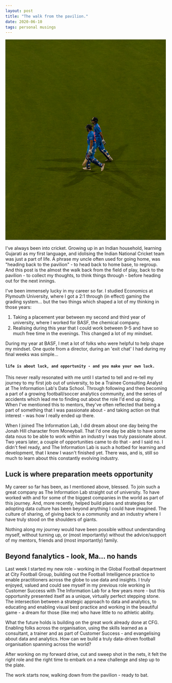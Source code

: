 ```yaml
---
layout: post
title: "The walk from the pavilion."
date: 2020-06-10
tags: personal musings
---
```


<img src="/assets/mudassir-ali-hY3sn--SgwM-unsplash.jpg" alt="Photo by Mudassir Ali on Unsplash" style="width:500px;"/>

I've always been into cricket. Growing up in an Indian household, learning Gujarati as my first language, and idolising the Indian National Cricket team was just a part of life. A phrase my uncle often used for going home, was "heading back to the pavilion" - to head back to home base, to regroup. And this post is the almost the walk back from the field of play, back to the pavilion - to collect my thoughts, to think things through - before heading out for the next innings.

I've been immensely lucky in my career so far. I studied Economics at Plymouth University, where I got a 2:1 through (in effect) gaming the grading system... but the two things which shaped a lot of my thinking in those years:

1. Taking a placement year between my second and third year of university, where I worked for BASF, the chemical company.
2. Realising during this year that I could work between 9-5 and have so much free time in the evenings. This changed a lot of my mindset.

During my year at BASF, I met a lot of folks who were helpful to help shape my mindset. One quote from a director, during an 'exit chat' I had during my final weeks was simple...

#### `life is about luck, and opportunity - and you make your own luck.`

This never really resonated with me until I started to tell and re-tell my journey to my first job out of university, to be a Trainee Consulting Analyst at The Information Lab's Data School. Through following and then becoming a part of a growing football/soccer analytics community, and the series of accidents which lead me to finding out about the role I'd end up doing. When I've mentioned this to mentors, they've often reflected that being a part of something that I was passionate about - and taking action on that interest - was how I really ended up there.	

When I joined The Information Lab, I did dream about one day being the Jonah Hill character from Moneyball. That I'd one day be able to have some data nous to be able to work within an industry I was truly passionate about. Two years later, a couple of opportunities came to do that - and I said no. I didn't feel ready, and The Information Lab is such a hotbed for learning and development, that I knew I wasn't finished yet. There was, and is, still so much to learn about this constantly evolving industry.

## Luck is where preparation meets opportunity ##
My career so far has been, as I mentioned above, blessed. To join such a great company as The Information Lab straight out of university. To have worked with and for some of the biggest companies in the world as part of this journey. And, more recently, helped build plans and strategies for adopting data culture has been beyond anything I could have imagined. The culture of sharing, of giving back to a community and an industry where I have truly stood on the shoulders of giants. 

Nothing along my journey would have been possible without understanding myself, without turning up, or (most importantly) without the advice/support of my mentors, friends and (most importantly) family. 

## Beyond fanalytics - look, Ma... no hands ##
Last week I started my new role - working in the Global Football department at City Football Group, building out the Football Intelligence practice to enable practitioners across the globe to use data and insights. I truly enjoyed, valued and could see myself in my previous role working in Customer Success with The Information Lab for a few years more - but this opportunity presented itself as a unique, virtually perfect stepping stone. The intersection between a strategic approach to data and analytics, to educating and enabling visual best practice and working in the beautiful game - a dream for those (like me) who have little to no athletic ability.

What the future holds is building on the great work already done at CFG. Enabling folks across the organisation, using the skills learned as a consultant, a trainer and as part of Customer Success - and evangelising about data and analytics. How can we build a truly data-driven football organisation spanning across the world?

After working on my forward drive, cut and sweep shot in the nets, it felt the right role and the right time to embark on a new challenge and step up to the plate. 

The work starts now, walking down from the pavilion - ready to bat. 
